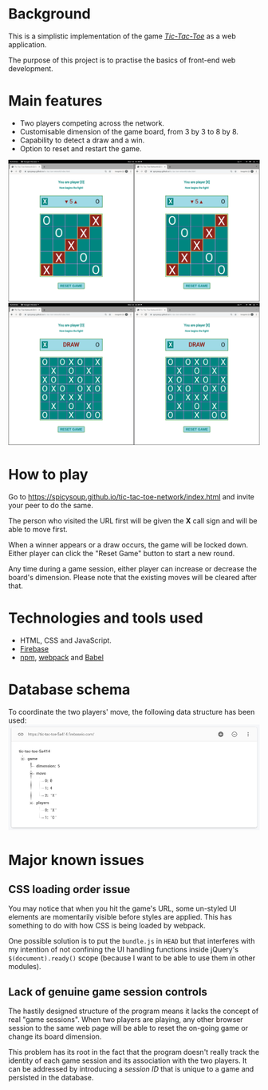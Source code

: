 # Background
This is a simplistic implementation of the game _[Tic-Tac-Toe](https://en.wikipedia.org/wiki/Tic-tac-toe)_ as a web application.

The purpose of this project is to practise the basics of front-end web development. 

# Main features
* Two players competing across the network.
* Customisable dimension of the game board, from 3 by 3 to 8 by 8.
* Capability to detect a draw and a win.
* Option to reset and restart the game.

<img src="./docs/images/board-1.png" width="800">
<img src="./docs/images/board-2.png" width="800">

# How to play
Go to https://spicysoup.github.io/tic-tac-toe-network/index.html and invite your peer to do the same.

The person who visited the URL first will be given the __X__ call sign and will be able to move first.

When a winner appears or a draw occurs, the game will be locked down. Either player can click the "Reset Game" button to start a new round.

Any time during a game session, either player can increase or decrease the board's dimension. Please note that the existing moves will be cleared after that.

# Technologies and tools used
* HTML, CSS and JavaScript.
* [Firebase](https://firebase.google.com)
* [npm](https://www.npmjs.com), [webpack](https://webpack.js.org) and [Babel](https://babeljs.io)

# Database schema
To coordinate the two players' move, the following data structure has been used:
![database schema](/docs/images/database.png)

# Major known issues
## CSS loading order issue
You may notice that when you hit the game's URL, some un-styled UI elements are momentarily visible before styles are applied. This has something to do with how CSS is being loaded by webpack.

One possible solution is to put the `bundle.js` in `HEAD` but that interferes with my intention of not confining the UI handling functions inside jQuery's `$(document).ready()` scope (because I want to be able to use them in other modules). 
## Lack of genuine game session controls
The hastily designed structure of the program means it lacks the concept of real "game sessions". When two players are playing, any other browser session to the same web page will be able to reset the on-going game or change its board dimension.

This problem has its root in the fact that the program doesn't really track the identity of each game session and its association with the two players. It can be addressed by introducing a _session ID_ that is unique to a game and persisted in the database. 